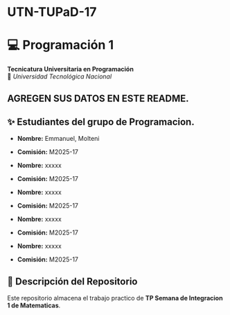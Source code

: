 # UTN-TUPaD-17

# 💻 Programación 1  
**Tecnicatura Universitaria en Programación**  
📍 *Universidad Tecnológica Nacional*  

## AGREGEN SUS DATOS EN ESTE README.
## ✨ Estudiantes del grupo de Programacion. 
- **Nombre:** Emmanuel, Molteni
- **Comisión:** M2025-17

- **Nombre:** xxxxx
- **Comisión:** M2025-17

- **Nombre:** xxxxx
- **Comisión:** M2025-17

- **Nombre:** xxxxx
- **Comisión:** M2025-17

- **Nombre:** xxxxx
- **Comisión:** M2025-17

## 📂 Descripción del Repositorio  
Este repositorio almacena el trabajo practico de **TP Semana de Integracion 1 de Matematicas**.